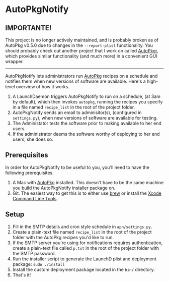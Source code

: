# AutoPkgNotify

## IMPORTANTE!
This project is no longer actively maintained, and is probably broken as of AutoPkg v0.5.0 due to changes in the `--report-plist` functionality. You should probably check out another project that I work on called [AutoPkgr][1], which provides similar functionality (and much more) in a convenient GUI wrapper.

---

AutoPkgNotify lets administrators run [AutoPkg][2] recipes on a schedule and notifies them when new versions of software are available. Here's a high-level overview of how it works.

1. A LaunchDaemon triggers AutoPkgNotify to run on a schedule, (at 3am by default), which then invokes `autopkg`, running the recipes you specify in a file named `recipe_list` in the root of the project folder.
2. AutoPkgNotify sends an email to adminisitor(s), (configured in `settings.py`), when new versions of software are available for testing.
3. The Administator tests the software prior to making available to her end users.
4. If the administrator deems the software worthy of deploying to her end users, she does so.

## Prerequisites

In order for AutoPkgNotify to be useful to you, you'll need to have the following prerequisites.

1. A Mac with [AutoPkg][2] installed. This doesn't have to be the same machine you build the AutoPkgNotify installer package on.
2. Git. The easiest way to get this is to either use [brew][3] or install the [Xcode Command Line Tools][4].

## Setup

1. Fill in the SMTP details and cron style schedule in `apn/settings.py`.
2. Create a plain-text file named `recipe_list` in the root of the project folder with the AutoPkg recipes you'd like to run.
3. If the SMTP server you're using for notifications requires authentication, create a plain-text file called `p.txt` in the root of the project folder with the SMTP password.
4. Run the installer script to generate the LaunchD plist and deployment package: `sudo ./install`
5. Install the custom deployment package located in the `bin/` directory.
6. That's it!

[1]: https://github.com/lindegroup/autopkgr
[2]: http://autopkg.github.io/autopkg/
[3]: http://brew.sh/
[4]: https://developer.apple.com/xcode/downloads/
